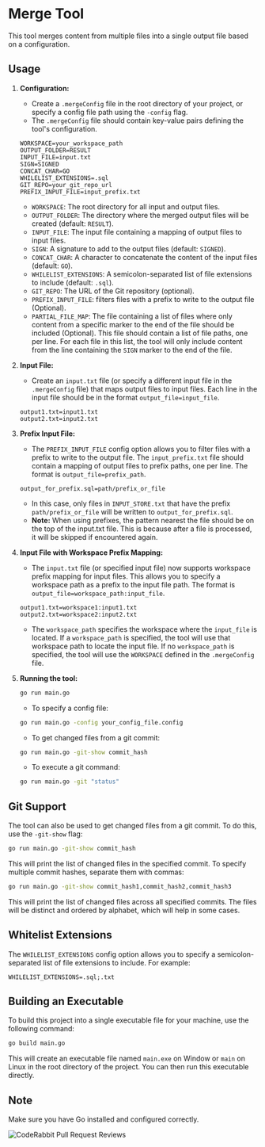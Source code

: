 # Merge Tool

This tool merges content from multiple files into a single output file based on a configuration.

## Usage

1.  **Configuration:**
    *   Create a `.mergeConfig` file in the root directory of your project, or specify a config file path using the `-config` flag.
    *   The `.mergeConfig` file should contain key-value pairs defining the tool's configuration.

    ```properties
    WORKSPACE=your_workspace_path
    OUTPUT_FOLDER=RESULT
    INPUT_FILE=input.txt
    SIGN=SIGNED
    CONCAT_CHAR=GO
    WHILELIST_EXTENSIONS=.sql
    GIT_REPO=your_git_repo_url
    PREFIX_INPUT_FILE=input_prefix.txt
    ```

    *   `WORKSPACE`: The root directory for all input and output files.
    *   `OUTPUT_FOLDER`: The directory where the merged output files will be created (default: `RESULT`).
    *   `INPUT_FILE`: The input file containing a mapping of output files to input files.
    *   `SIGN`: A signature to add to the output files (default: `SIGNED`).
    *   `CONCAT_CHAR`: A character to concatenate the content of the input files (default: `GO`).
    *   `WHILELIST_EXTENSIONS`: A semicolon-separated list of file extensions to include (default: `.sql`).
    *   `GIT_REPO`: The URL of the Git repository (optional).
    *   `PREFIX_INPUT_FILE`: filters files with a prefix to write to the output file (Optional).
    *   `PARTIAL_FILE_MAP`: The file containing a list of files where only content from a specific marker to the end of the file should be included (Optional). This file should contain a list of file paths, one per line. For each file in this list, the tool will only include content from the line containing the `SIGN` marker to the end of the file.

2.  **Input File:**
    *   Create an `input.txt` file (or specify a different input file in the `.mergeConfig` file) that maps output files to input files. Each line in the input file should be in the format `output_file=input_file`.

    ```properties
    output1.txt=input1.txt
    output2.txt=input2.txt
    ```

5.  **Prefix Input File:**
    *   The `PREFIX_INPUT_FILE` config option allows you to filter files with a prefix to write to the output file. The `input_prefix.txt` file should contain a mapping of output files to prefix paths, one per line. The format is `output_file=prefix_path`.
    ```properties
    output_for_prefix.sql=path/prefix_or_file
    ```
    *   In this case, only files in `INPUT_STORE.txt` that have the prefix `path/prefix_or_file` will be written to `output_for_prefix.sql`.
    *   **Note:** When using prefixes, the pattern nearest the file should be on the top of the input.txt file. This is because after a file is processed, it will be skipped if encountered again.

6.  **Input File with Workspace Prefix Mapping:**
    *   The `input.txt` file (or specified input file) now supports workspace prefix mapping for input files. This allows you to specify a workspace path as a prefix to the input file path. The format is `output_file=workspace_path:input_file`.

    ```properties
    output1.txt=workspace1:input1.txt
    output2.txt=workspace2:input2.txt
    ```

    *   The `workspace_path` specifies the workspace where the `input_file` is located. If a `workspace_path` is specified, the tool will use that workspace path to locate the input file. If no `workspace_path` is specified, the tool will use the `WORKSPACE` defined in the `.mergeConfig` file.

5.  **Running the tool:**

    ```bash
    go run main.go
    ```

    *   To specify a config file:

    ```bash
    go run main.go -config your_config_file.config
    ```

    *   To get changed files from a git commit:

    ```bash
    go run main.go -git-show commit_hash
    ```

    *   To execute a git command:

    ```bash
    go run main.go -git "status"
    ```

## Git Support

The tool can also be used to get changed files from a git commit. To do this, use the `-git-show` flag:

```bash
go run main.go -git-show commit_hash
```

This will print the list of changed files in the specified commit. To specify multiple commit hashes, separate them with commas:

```bash
go run main.go -git-show commit_hash1,commit_hash2,commit_hash3
```

This will print the list of changed files across all specified commits. The files will be distinct and ordered by alphabet, which will help in some cases.

## Whitelist Extensions

The `WHILELIST_EXTENSIONS` config option allows you to specify a semicolon-separated list of file extensions to include. For example:

```properties
WHILELIST_EXTENSIONS=.sql;.txt
```

## Building an Executable

To build this project into a single executable file for your machine, use the following command:

```bash
go build main.go
```

This will create an executable file named `main.exe` on Window or `main` on Linux in the root directory of the project. You can then run this executable directly.

## Note
Make sure you have Go installed and configured correctly.

![CodeRabbit Pull Request Reviews](https://img.shields.io/coderabbit/prs/github/phatltunit/merge-tool?utm_source=oss&utm_medium=github&utm_campaign=phatltunit%2Fmerge-tool&labelColor=171717&color=FF570A&link=https%3A%2F%2Fcoderabbit.ai&label=CodeRabbit+Reviews)
